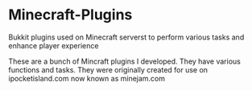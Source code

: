 # Minecraft-Plugins
Bukkit plugins used on Minecraft serverst to perform various tasks and enhance player experience

These are a bunch of Mincraft plugins I developed. They have various functions and tasks. They were originally created for use on ipocketisland.com now known as minejam.com
